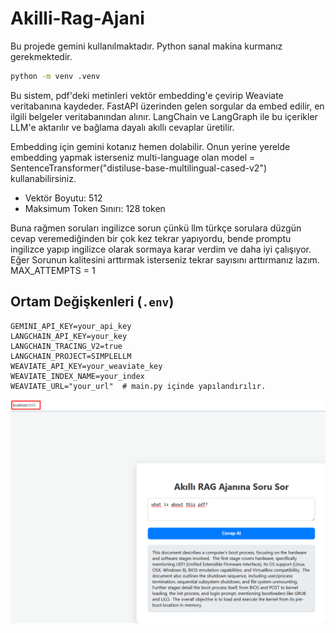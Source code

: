 # Akilli-Rag-Ajani

Bu projede gemini kullanılmaktadır. Python sanal makina kurmanız gerekmektedir.
```bash
python -m venv .venv
```


Bu sistem, pdf'deki metinleri vektör embedding'e çevirip Weaviate veritabanına kaydeder. FastAPI üzerinden gelen sorgular da embed edilir, en ilgili belgeler veritabanından alınır. LangChain ve LangGraph ile bu içerikler LLM'e aktarılır ve bağlama dayalı akıllı cevaplar üretilir.

Embedding için gemini kotanız hemen dolabilir. Onun yerine yerelde embedding yapmak isterseniz multi-language olan model = SentenceTransformer("distiluse-base-multilingual-cased-v2") kullanabilirsiniz. 

- Vektör Boyutu: 512 
- Maksimum Token Sınırı: 128 token

Buna rağmen soruları ingilizce sorun çünkü llm türkçe sorulara düzgün cevap veremediğinden bir çok kez tekrar yapıyordu, bende promptu ingilizce yapıp ingilizce olarak sormaya karar verdim ve daha iyi çalışıyor. Eğer Sorunun kalitesini arttırmak isterseniz tekrar sayısını arttırmanız lazım. MAX_ATTEMPTS = 1

## Ortam Değişkenleri (`.env`)
```env
GEMINI_API_KEY=your_api_key
LANGCHAIN_API_KEY=your_key
LANGCHAIN_TRACING_V2=true
LANGCHAIN_PROJECT=SIMPLELLM
WEAVIATE_API_KEY=your_weaviate_key
WEAVIATE_INDEX_NAME=your_index
WEAVIATE_URL="your_url"  # main.py içinde yapılandırılır. 
```


![RAG Görseli](rag.png)

